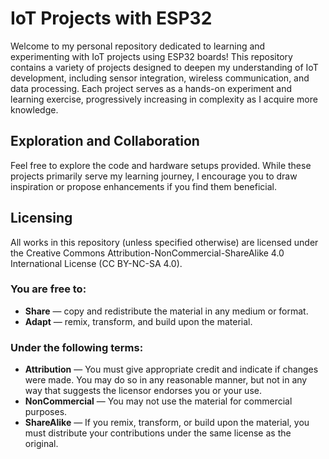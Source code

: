 # IoT Projects with ESP32

Welcome to my personal repository dedicated to learning and experimenting with IoT projects using ESP32 boards! This repository contains a variety of projects designed to deepen my understanding of IoT development, including sensor integration, wireless communication, and data processing. Each project serves as a hands-on experiment and learning exercise, progressively increasing in complexity as I acquire more knowledge.

## Exploration and Collaboration

Feel free to explore the code and hardware setups provided. While these projects primarily serve my learning journey, I encourage you to draw inspiration or propose enhancements if you find them beneficial.

## Licensing

All works in this repository (unless specified otherwise) are licensed under the Creative Commons Attribution-NonCommercial-ShareAlike 4.0 International License (CC BY-NC-SA 4.0).

### You are free to:

- **Share** — copy and redistribute the material in any medium or format.
- **Adapt** — remix, transform, and build upon the material.

### Under the following terms:

- **Attribution** — You must give appropriate credit and indicate if changes were made. You may do so in any reasonable manner, but not in any way that suggests the licensor endorses you or your use.
- **NonCommercial** — You may not use the material for commercial purposes.
- **ShareAlike** — If you remix, transform, or build upon the material, you must distribute your contributions under the same license as the original.
